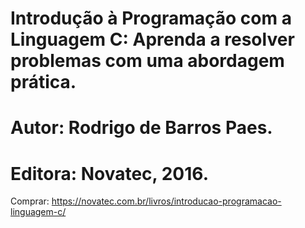 # Introdução à Programação com a Linguagem C: Aprenda a resolver problemas com uma abordagem prática.
# Autor: Rodrigo de Barros Paes.
# Editora: Novatec, 2016.

Comprar: https://novatec.com.br/livros/introducao-programacao-linguagem-c/
